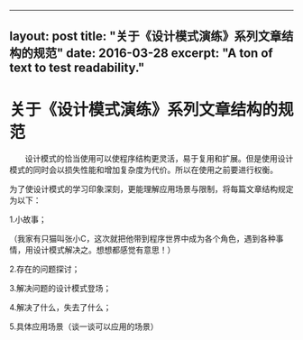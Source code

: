 
---
layout: post
title: "关于《设计模式演练》系列文章结构的规范"
date: 2016-03-28
excerpt: "A ton of text to test readability."
---
# 关于《设计模式演练》系列文章结构的规范

 &#160; &#160; &#160; &#160;设计模式的恰当使用可以使程序结构更灵活，易于复用和扩展。但是使用设计模式的同时会以损失性能和增加复杂度为代价。所以在使用之前要进行权衡。

为了使设计模式的学习印象深刻，更能理解应用场景与限制，将每篇文章结构规定为以下：

1.小故事；

（我家有只猫叫张小C，这次就把他带到程序世界中成为各个角色，遇到各种事情，用设计模式解决之。想想都感觉有意思！）

2.存在的问题探讨；

3.解决问题的设计模式登场；

4.解决了什么，失去了什么；

5.具体应用场景（谈一谈可以应用的场景）
